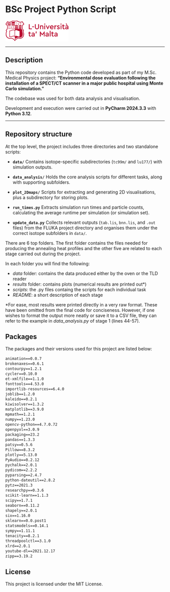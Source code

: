 # BSc Project Python Script 
<img src="umlogo_full_red.png" width="200">

---

## Description

This repository contains the Python code developed as part of my M.Sc. Medical Physics project:
**“Environmental dose evaluation following the installation of a SPECT/CT scanner in a major public hospital using Monte Carlo simulation.”**

The codebase was used for both data analysis and visualisation.

Development and execution were carried out in **PyCharm 2024.3.3** with **Python 3.12**.

---

## Repository structure

At the top level, the project includes three directories and two standalone scripts:

* **`data/`**
  Contains isotope-specific subdirectories (`tc99m/` and `lu177/`) with simulation outputs.

* **`data_analysis/`**
  Holds the core analysis scripts for different tasks, along with supporting subfolders.

* **`plot_2Dmaps/`**
  Scripts for extracting and generating 2D visualisations, plus a subdirectory for storing plots.

* **`run_times.py`**
  Extracts simulation run times and particle counts, calculating the average runtime per simulation (or simulation set).

* **`update_data.py`**
  Collects relevant outputs (`tab.lis`, `bnn.lis`, and `.out` files) from the FLUKA project directory and organises them under the correct isotope subfolders in `data/`.

There are 6 top folders. The first folder contains the files needed for producing the annealing heat profiles and the other five are related to each stage carried out during the project.

In each folder you will find the following:
- _data_ folder: contains the data produced either by the oven or the TLD reader
- _results_ folder: contains plots (numerical results are printed out*)
- _scripts_: the .py files containg the scripts for each individual task
- _README_: a short description of each stage

*For ease, most results were printed directly in a very raw format. These have been omitted from the final code for conciseness. However, if one wishes to format the output more neatly or save it to a CSV file, they can refer to the example in _data_analysis.py_ of stage 1 (lines 44-57).

## Packages
The packages and their versions used for this project are listed below:
```
animation==0.0.7
brokenaxes==0.6.1
contourpy==1.2.1
cycler==0.10.0
et-xmlfile==1.1.0
fonttools==4.53.0
importlib-resources==6.4.0
joblib==1.2.0
kaleido==0.2.1
kiwisolver==1.3.2
matplotlib==3.9.0
mpmath==1.2.1
numpy==1.23.0
opencv-python==4.7.0.72
openpyxl==3.0.9
packaging==23.2
pandas==1.3.3
patsy==0.5.6
Pillow==8.3.2
plotly==5.13.0
PyAudio==0.2.12
pychalk==2.0.1
pydicom==2.2.2
pyparsing==2.4.7
python-dateutil==2.8.2
pytz==2021.3
researchpy==0.3.6
scikit-learn==1.1.3
scipy==1.7.1
seaborn==0.11.2
shapely==2.0.1
six==1.16.0
sklearn==0.0.post1
statsmodels==0.14.1
sympy==1.11.1
tenacity==8.2.1
threadpoolctl==3.1.0
xlrd==2.0.1
youtube-dl==2021.12.17
zipp==3.19.2
```

## License

This project is licensed under the MIT License.
